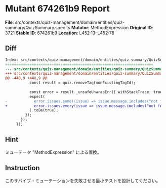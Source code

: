 # Mutant 674261b9 Report

**File**: src/contexts/quiz-management/domain/entities/quiz-summary/QuizSummary.spec.ts
**Mutator**: MethodExpression
**Original ID**: 3721
**Stable ID**: 674261b9
**Location**: L452:13–L452:78

## Diff

```diff
Index: src/contexts/quiz-management/domain/entities/quiz-summary/QuizSummary.spec.ts
===================================================================
--- src/contexts/quiz-management/domain/entities/quiz-summary/QuizSummary.spec.ts	original
+++ src/contexts/quiz-management/domain/entities/quiz-summary/QuizSummary.spec.ts	mutated #3721
@@ -448,9 +448,9 @@
           const result = quiz.removeTag(nonExistingTagId);
 
           const error = result._unsafeUnwrapErr({ withStackTrace: true });
           expect(
-            error.issues.some((issue) => issue.message.includes("not found")),
+            error.issues.every(issue => issue.message.includes("not found")),
           ).toBe(true);
         });
       });
     });
```

## Hint

ミューテータ "MethodExpression" による置換。

## Instruction

このサバイブ・ミューテーションを失敗させる最小テストを設計してください。
